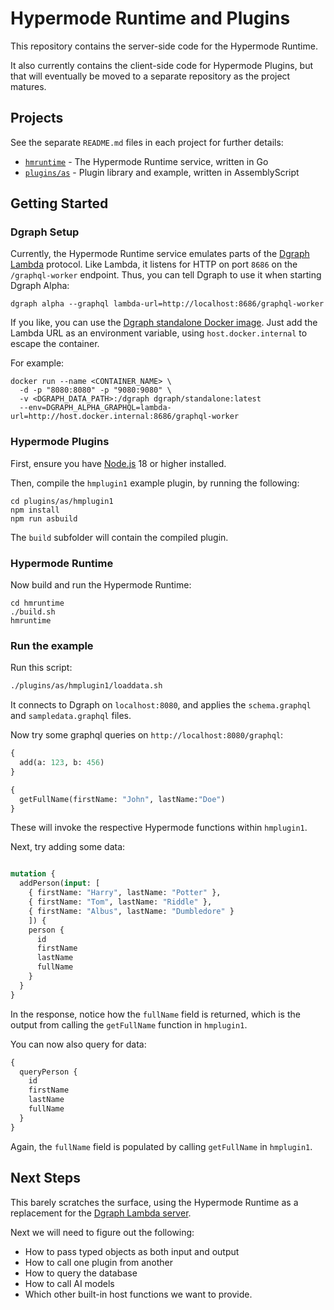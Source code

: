 # Hypermode Runtime and Plugins

This repository contains the server-side code for the Hypermode Runtime.

It also currently contains the client-side code for Hypermode Plugins,
but that will eventually be moved to a separate repository as the project matures.

## Projects

See the separate `README.md` files in each project for further details:

- [`hmruntime`](./hmruntime) - The Hypermode Runtime service, written in Go
- [`plugins/as`](./plugins/as) - Plugin library and example, written in AssemblyScript

## Getting Started

### Dgraph Setup

Currently, the Hypermode Runtime service emulates parts of the 
[Dgraph Lambda](https://dgraph.io/docs/graphql/lambda/lambda-overview/) protocol.
Like Lambda, it listens for HTTP on port `8686` on the `/graphql-worker` endpoint.
Thus, you can tell Dgraph to use it when starting Dgraph Alpha:

```
dgraph alpha --graphql lambda-url=http://localhost:8686/graphql-worker
```

If you like, you can use the [Dgraph standalone Docker image](https://dgraph.io/docs/deploy/installation/single-host-setup/).
Just add the Lambda URL as an environment variable, using `host.docker.internal` to escape the container.

For example:

```
docker run --name <CONTAINER_NAME> \
  -d -p "8080:8080" -p "9080:9080" \
  -v <DGRAPH_DATA_PATH>:/dgraph dgraph/standalone:latest
  --env=DGRAPH_ALPHA_GRAPHQL=lambda-url=http://host.docker.internal:8686/graphql-worker
```

### Hypermode Plugins

First, ensure you have [Node.js](https://nodejs.org/) 18 or higher installed.

Then, compile the `hmplugin1` example plugin, by running the following:

```
cd plugins/as/hmplugin1
npm install
npm run asbuild
```

The `build` subfolder will contain the compiled plugin.

### Hypermode Runtime

Now build and run the Hypermode Runtime:

```
cd hmruntime
./build.sh
hmruntime
```

### Run the example

Run this script:

```sh
./plugins/as/hmplugin1/loaddata.sh
```

It connects to Dgraph on `localhost:8080`, and applies the `schema.graphql` and `sampledata.graphql` files.

Now try some graphql queries on `http://localhost:8080/graphql`:

```graphql
{
  add(a: 123, b: 456)
}
```

```graphql
{
  getFullName(firstName: "John", lastName:"Doe")
}
```

These will invoke the respective Hypermode functions within `hmplugin1`.

Next, try adding some data:

```graphql

mutation {
  addPerson(input: [
    { firstName: "Harry", lastName: "Potter" },
    { firstName: "Tom", lastName: "Riddle" },
    { firstName: "Albus", lastName: "Dumbledore" }
    ]) {
    person {
      id
      firstName
      lastName
      fullName
    }
  }
}
```

In the response, notice how the `fullName` field is returned,
which is the output from calling the `getFullName` function in `hmplugin1`.

You can now also query for data:

```graphql
{
  queryPerson {
    id
    firstName
    lastName
    fullName
  }
}
```

Again, the `fullName` field is populated by calling `getFullName` in `hmplugin1`.

## Next Steps

This barely scratches the surface, using the Hypermode Runtime as a replacement
for the [Dgraph Lambda server](https://github.com/dgraph-io/dgraph-lambda).

Next we will need to figure out the following:

- How to pass typed objects as both input and output
- How to call one plugin from another
- How to query the database
- How to call AI models
- Which other built-in host functions we want to provide.
